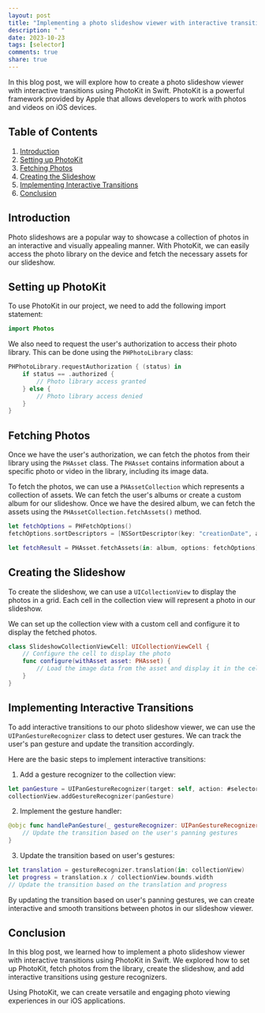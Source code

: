 ```yaml
---
layout: post
title: "Implementing a photo slideshow viewer with interactive transitions using PhotoKit in Swift"
description: " "
date: 2023-10-23
tags: [selector]
comments: true
share: true
---
```


In this blog post, we will explore how to create a photo slideshow viewer with interactive transitions using PhotoKit in Swift. PhotoKit is a powerful framework provided by Apple that allows developers to work with photos and videos on iOS devices.

## Table of Contents

1. [Introduction](#introduction)
2. [Setting up PhotoKit](#setting-up-photokit)
3. [Fetching Photos](#fetching-photos)
4. [Creating the Slideshow](#creating-the-slideshow)
5. [Implementing Interactive Transitions](#implementing-interactive-transitions)
6. [Conclusion](#conclusion)

## Introduction

Photo slideshows are a popular way to showcase a collection of photos in an interactive and visually appealing manner. With PhotoKit, we can easily access the photo library on the device and fetch the necessary assets for our slideshow.

## Setting up PhotoKit

To use PhotoKit in our project, we need to add the following import statement:

```swift
import Photos
```

We also need to request the user's authorization to access their photo library. This can be done using the `PHPhotoLibrary` class:

```swift
PHPhotoLibrary.requestAuthorization { (status) in
    if status == .authorized {
        // Photo library access granted
    } else {
        // Photo library access denied
    }
}
```

## Fetching Photos

Once we have the user's authorization, we can fetch the photos from their library using the `PHAsset` class. The `PHAsset` contains information about a specific photo or video in the library, including its image data.

To fetch the photos, we can use a `PHAssetCollection` which represents a collection of assets. We can fetch the user's albums or create a custom album for our slideshow. Once we have the desired album, we can fetch the assets using the `PHAssetCollection.fetchAssets()` method.

```swift
let fetchOptions = PHFetchOptions()
fetchOptions.sortDescriptors = [NSSortDescriptor(key: "creationDate", ascending: true)]

let fetchResult = PHAsset.fetchAssets(in: album, options: fetchOptions)
```

## Creating the Slideshow

To create the slideshow, we can use a `UICollectionView` to display the photos in a grid. Each cell in the collection view will represent a photo in our slideshow.

We can set up the collection view with a custom cell and configure it to display the fetched photos.

```swift
class SlideshowCollectionViewCell: UICollectionViewCell {
    // Configure the cell to display the photo
    func configure(withAsset asset: PHAsset) {
        // Load the image data from the asset and display it in the cell
    }
}
```

## Implementing Interactive Transitions

To add interactive transitions to our photo slideshow viewer, we can use the `UIPanGestureRecognizer` class to detect user gestures. We can track the user's pan gesture and update the transition accordingly.

Here are the basic steps to implement interactive transitions:

1. Add a gesture recognizer to the collection view: 
```swift
let panGesture = UIPanGestureRecognizer(target: self, action: #selector(handlePanGesture(_:)))
collectionView.addGestureRecognizer(panGesture)
```
2. Implement the gesture handler: 
```swift
@objc func handlePanGesture(_ gestureRecognizer: UIPanGestureRecognizer) {
    // Update the transition based on the user's panning gestures
}
```
3. Update the transition based on user's gestures:
```swift
let translation = gestureRecognizer.translation(in: collectionView)
let progress = translation.x / collectionView.bounds.width
// Update the transition based on the translation and progress
```

By updating the transition based on user's panning gestures, we can create interactive and smooth transitions between photos in our slideshow viewer.

## Conclusion

In this blog post, we learned how to implement a photo slideshow viewer with interactive transitions using PhotoKit in Swift. We explored how to set up PhotoKit, fetch photos from the library, create the slideshow, and add interactive transitions using gesture recognizers.

Using PhotoKit, we can create versatile and engaging photo viewing experiences in our iOS applications.